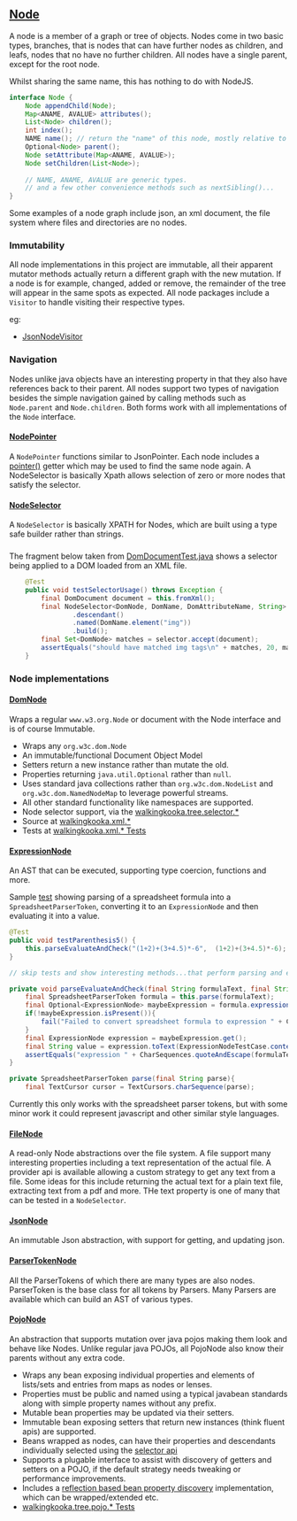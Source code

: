 ## [Node](https://github.com/mP1/walkingkooka/blob/master/src/main/java/walkingkooka/tree/Node.java)
A node is a member of a graph or tree of objects. Nodes come in two basic types, branches, that is nodes that can have
further nodes as children, and leafs, nodes that no have no further children. All nodes have a single parent, except for
the root node.

Whilst sharing the same name, this has nothing to do with NodeJS.

```java
interface Node {
    Node appendChild(Node);
    Map<ANAME, AVALUE> attributes();
    List<Node> children();
    int index();
    NAME name(); // return the "name" of this node, mostly relative to its parent.
    Optional<Node> parent();
    Node setAttribute(Map<ANAME, AVALUE>);
    Node setChildren(List<Node>);
    
    // NAME, ANAME, AVALUE are generic types.
    // and a few other convenience methods such as nextSibling()...
}
```

Some examples of a node graph include json, an xml document, the file system where files and directories are no nodes.

### Immutability
All node implementations in this project are immutable, all their apparent mutator methods actually return a different graph
with the new mutation. If a node is for example, changed, added or remove, the remainder of the tree will appear in the
same spots as expected. All node packages include a `Visitor` to handle visiting their respective types.

eg:
- [JsonNodeVisitor](https://github.com/mP1/walkingkooka/blob/master/src/main/java/walkingkooka/tree/json/JsonNode.java)

### Navigation
Nodes unlike java objects have an interesting property in that they also have references back to their parent. All nodes
support two types of navigation besides the simple navigation gained by calling methods such as `Node.parent` and `Node.children`.
Both forms work with all implementations of the `Node` interface.

#### [NodePointer](https://github.com/mP1/walkingkooka/blob/master/src/main/java/walkingkooka/tree/pointer/NodePointer.java)
A `NodePointer` functions similar to JsonPointer.
Each node includes a [pointer()](https://github.com/mP1/walkingkooka/blob/master/src/main/java/walkingkooka/tree/pointer/NodePointer#pointer.java) getter which may be used
to find the same node again. A NodeSelector is basically Xpath allows selection of zero or more nodes that satisfy the selector.

#### [NodeSelector](https://github.com/mP1/walkingkooka/blob/master/src/main/java/walkingkooka/tree/select/NodeSelector.java) 
A `NodeSelector` is basically XPATH for Nodes, which are built using a type safe builder rather than strings.
### 

The fragment below taken from [DomDocumentTest.java](https://github.com/mP1/walkingkooka/blob/master/src/test/java/walkingkooka/xml/DomDocumentTest.java)
shows a selector being applied to a DOM loaded from an XML file.

```java
    @Test
    public void testSelectorUsage() throws Exception {
        final DomDocument document = this.fromXml();
        final NodeSelector<DomNode, DomName, DomAttributeName, String> selector = DomNode.nodeSelectorBuilder()
                .descendant()
                .named(DomName.element("img"))
                .build();
        final Set<DomNode> matches = selector.accept(document);
        assertEquals("should have matched img tags\n" + matches, 20, matches.size());
    }
```

### Node implementations

#### [DomNode](https://github.com/mP1/walkingkooka/blob/master/src/main/java/walkingkooka/tree/dom/DomNode.java)
Wraps a regular `www.w3.org.Node` or document with the Node interface and is of course Immutable.

- Wraps any `org.w3c.dom.Node`
- An immutable/functional Document Object Model
- Setters return a new instance rather than mutate the old.
- Properties returning `java.util.Optional` rather than `null`.
- Uses standard java collections rather than `org.w3c.dom.NodeList` and `org.w3c.dom.NamedNodeMap` to leverage powerful streams. 
- All other standard functionality like namespaces are supported.
- Node selector support, via the [walkingkooka.tree.selector.*](https://github.com/mP1/walkingkooka/blob/master/src/main/java/walkingkooka/tree/select)
- Source at [walkingkooka.xml.*](https://github.com/mP1/walkingkooka/blob/master/src/main/java/walkingkooka/xml)
- Tests at [walkingkooka.xml.* Tests](https://github.com/mP1/walkingkooka/blob/master/src/test/java/walkingkooka/xml)

#### [ExpressionNode](https://github.com/mP1/walkingkooka/blob/master/src/main/java/walkingkooka/tree/expression/ExpressionNode)
An AST that can be executed, supporting type coercion, functions and more.


Sample [test](https://github.com/mP1/walkingkooka/blob/master/src//walkingkooka/tree/expression/ExpressionNodeEvaluationTest.java) showing parsing of a spreadsheet formula into a `SpreadsheetParserToken`, converting it to an `ExpressionNode` and then evaluating it into a value.

```java
@Test
public void testParenthesis5() {
    this.parseEvaluateAndCheck("(1+2)+(3+4.5)*-6",  (1+2)+(3+4.5)*-6);
}

// skip tests and show interesting methods...that perform parsing and evaluation.

private void parseEvaluateAndCheck(final String formulaText, final String expectedText) {
    final SpreadsheetParserToken formula = this.parse(formulaText);
    final Optional<ExpressionNode> maybeExpression = formula.expressionNode();
    if(!maybeExpression.isPresent()){
        fail("Failed to convert spreadsheet formula to expression " + CharSequences.quoteAndEscape(formulaText));
    }
    final ExpressionNode expression = maybeExpression.get();
    final String value = expression.toText(ExpressionNodeTestCase.context());
    assertEquals("expression " + CharSequences.quoteAndEscape(formulaText) + " as text is", expectedText, value);
}

private SpreadsheetParserToken parse(final String parse){
    final TextCursor cursor = TextCursors.charSequence(parse);

```

Currently this only works with the spreadsheet parser tokens, but with some minor work it could represent javascript and
other similar style languages.

#### [FileNode](https://github.com/mP1/walkingkooka/blob/master/src/main/java/walkingkooka/tree/file/FileNode.java)
A read-only Node abstractions over the file system. A file support many interesting properties including a text representation of the actual file. A provider api is available allowing a custom strategy to get any text from a file. Some ideas for this include returning the actual text for a plain text file, extracting text from a pdf and more. THe text property is one of many that can be tested in a `NodeSelector`.

#### [JsonNode](https://github.com/mP1/walkingkooka/blob/master/src/main/java/walkingkooka/tree/json/JsonNode.java)
An immutable Json abstraction, with support for getting, and updating json.

#### [ParserTokenNode](https://github.com/mP1/walkingkooka/blob/master/src/main/java/walkingkooka/text/cursor/parser/ParserTokenNode.java)
All the ParserTokens of which there are many types are also nodes. ParserToken is the base class for all tokens by Parsers. Many Parsers are available which can build an AST of various types.

#### [PojoNode](https://github.com/mP1/walkingkooka/blob/master/src/main/java/walkingkooka/tree/pojo/PojoNode.java)
An abstraction that supports mutation over java pojos making them look and behave like Nodes. Unlike regular java POJOs, all PojoNode also know their parents without any extra code.

- Wraps any bean exposing individual properties and elements of lists/sets and entries from maps as nodes or lenses.
- Properties must be public and named using a typical javabean standards along with simple property names without any prefix.
- Mutable bean properties may be updated via their setters.
- Immutable bean exposing setters that return new instances (think fluent apis) are supported.
- Beans wrapped as nodes, can have their properties and descendants individually selected using the [selector api](https://github.com/mP1/walkingkooka/blob/master/src/main/java/walkingkooka/tree/selector)
- Supports a plugable interface to assist with discovery of getters and setters on a POJO, if the default strategy needs tweaking or performance improvements.
- Includes a [reflection based bean property discovery](https://github.com/mP1/walkingkooka/blob/master/src/main/java/walkingkooka/tree/pojo/ReflectionPojoNodeContext.java) implementation, which can be wrapped/extended etc.
- [walkingkooka.tree.pojo.* Tests](https://github.com/mP1/walkingkooka/blob/master/src/test/java/walkingkooka/tree/pojo)


